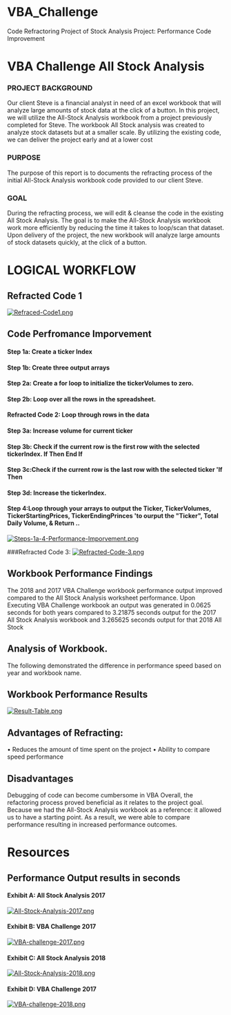 # VBA_Challenge
Code Refractoring Project of Stock Analysis Project: Performance Code Improvement 

# VBA Challenge All Stock Analysis 

### PROJECT BACKGROUND 
Our client Steve is a financial analyst in need of an excel workbook that will analyze large amounts of stock data at the click of a button. In this project, we will utilize the All-Stock Analysis workbook from a project previously completed for Steve. The workbook All Stock analysis was created to analyze stock datasets but at a smaller scale. By utilizing the existing code, we can deliver the project early and at a lower cost

### PURPOSE
The purpose of this report is to documents the refracting process of the initial All-Stock Analysis workbook code provided to our client Steve. 

### GOAL 
During the refracting process, we will edit & cleanse the code in the existing All Stock Analysis. The goal is to make the All-Stock Analysis workbook work more efficiently by reducing the time it takes to loop/scan that dataset. Upon delivery of the project, the new workbook will analyze large amounts of stock datasets quickly, at the click of a button.

# LOGICAL WORKFLOW 

## Refracted Code 1
[![Refraced-Code1.png](https://i.postimg.cc/261Jzhpz/Refraced-Code1.png)](https://postimg.cc/gXP4swk5)

## Code Perfromance Imporvement  

#### Step 1a: Create a ticker Index

#### Step 1b: Create three output arrays 

#### Step 2a: Create a for loop to initialize the tickerVolumes to zero. 

#### Step 2b: Loop over all the rows in the spreadsheet.

#### Refracted Code 2:  Loop through rows in the data

#### Step 3a: Increase volume for current ticker

#### Step 3b: Check if the current row is the first row with the selected tickerIndex. If  Then End If

#### Step 3c:Check if the current row is the last row with the selected ticker 'If  Then

#### Step 3d: Increase the tickerIndex. 

#### Step 4:Loop through your arrays to output the Ticker, TickerVolumes, TickerStartingPrices, TickerEndingPrinces 'to ourput the "Ticker", Total Daily Volume, & Return ..

[![Steps-1a-4-Performance-Imporvement.png](https://i.postimg.cc/xC5Qz0k8/Steps-1a-4-Performance-Imporvement.png)](https://postimg.cc/vg4CRwtw)


###Refracted Code 3:
[![Refracted-Code-3.png](https://i.postimg.cc/VNg1SjHn/Refracted-Code-3.png)](https://postimg.cc/HJrFR7mk)			


## Workbook Performance Findings 

The 2018 and 2017 VBA Challenge workbook performance output improved compared to the All Stock Analysis worksheet performance. Upon Executing VBA Challenge workbook an output was generated in 0.0625 seconds for both years compared to 3.21875 seconds output for the 2017 All Stock Analysis workbook and 3.265625 seconds output for that 2018 All Stock 

## Analysis of Workbook.
The following demonstrated the difference in performance speed based on year and workbook name. 

## Workbook Performance Results
[![Result-Table.png](https://i.postimg.cc/Z5rfPNyq/Result-Table.png)](https://postimg.cc/FYHgN7pt)


## Advantages of Refracting: 
•	Reduces the amount of time spent on the project 
•	Ability to compare speed performance 

## Disadvantages 
Debugging of code can become cumbersome in VBA 
Overall, the refactoring process proved beneficial as it relates to the project goal. Because we had the All-Stock Analysis workbook as a reference: it allowed us to have a starting point. As a result, we were able to compare performance resulting in increased performance outcomes.

# Resources  

## Performance Output results in seconds 

#### Exhibit A:  All Stock Analysis 2017

[![All-Stock-Analysis-2017.png](https://i.postimg.cc/zfC9fMk0/All-Stock-Analysis-2017.png)](https://postimg.cc/Y4SXndZW) 
  
#### Exhibit B:  VBA Challenge 2017

[![VBA-challenge-2017.png](https://i.postimg.cc/5y0GntWR/VBA-challenge-2017.png)](https://postimg.cc/HcqBLdxw) 

#### Exhibit C:  All Stock Analysis 2018 
[![All-Stock-Analysis-2018.png](https://i.postimg.cc/sX3bGc6y/All-Stock-Analysis-2018.png)](https://postimg.cc/WDf5QMcf)

#### Exhibit D:  VBA Challenge 2017
[![VBA-challenge-2018.png](https://i.postimg.cc/ZRj28d2N/VBA-challenge-2018.png)](https://postimg.cc/477WZmJ4) 




 

